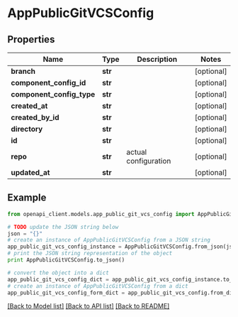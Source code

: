 # AppPublicGitVCSConfig


## Properties

Name | Type | Description | Notes
------------ | ------------- | ------------- | -------------
**branch** | **str** |  | [optional] 
**component_config_id** | **str** |  | [optional] 
**component_config_type** | **str** |  | [optional] 
**created_at** | **str** |  | [optional] 
**created_by_id** | **str** |  | [optional] 
**directory** | **str** |  | [optional] 
**id** | **str** |  | [optional] 
**repo** | **str** | actual configuration | [optional] 
**updated_at** | **str** |  | [optional] 

## Example

```python
from openapi_client.models.app_public_git_vcs_config import AppPublicGitVCSConfig

# TODO update the JSON string below
json = "{}"
# create an instance of AppPublicGitVCSConfig from a JSON string
app_public_git_vcs_config_instance = AppPublicGitVCSConfig.from_json(json)
# print the JSON string representation of the object
print AppPublicGitVCSConfig.to_json()

# convert the object into a dict
app_public_git_vcs_config_dict = app_public_git_vcs_config_instance.to_dict()
# create an instance of AppPublicGitVCSConfig from a dict
app_public_git_vcs_config_form_dict = app_public_git_vcs_config.from_dict(app_public_git_vcs_config_dict)
```
[[Back to Model list]](../README.md#documentation-for-models) [[Back to API list]](../README.md#documentation-for-api-endpoints) [[Back to README]](../README.md)


